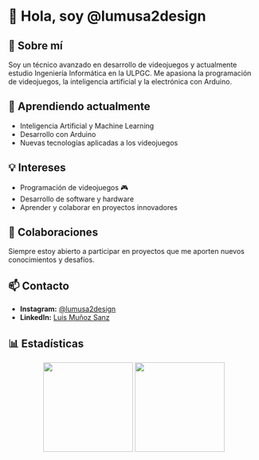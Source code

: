 # 🚀 Hola, soy @lumusa2design

## 👀 Sobre mí
Soy un técnico avanzado en desarrollo de videojuegos y actualmente estudio Ingeniería Informática en la ULPGC. Me apasiona la programación de videojuegos, la inteligencia artificial y la electrónica con Arduino.

## 🌱 Aprendiendo actualmente
- Inteligencia Artificial y Machine Learning
- Desarrollo con Arduino
- Nuevas tecnologías aplicadas a los videojuegos

## 💡 Intereses
- Programación de videojuegos 🎮
- Desarrollo de software y hardware
- Aprender y colaborar en proyectos innovadores

## 💞️ Colaboraciones
Siempre estoy abierto a participar en proyectos que me aporten nuevos conocimientos y desafíos.

## 📫 Contacto
- **Instagram:** [@lumusa2design](https://www.instagram.com/lumusa2design)
- **LinkedIn:** [Luis Muñoz Sanz](https://www.linkedin.com/in/luis-mu%C3%B1oz-sanz-4314541a5)

## 📊 Estadísticas
<div align="center">
  <img height="180em" src="https://github-readme-stats.vercel.app/api?username=lumusa2design&show_icons=true&theme=radical" />
  <img height="180em" src="https://github-readme-stats.vercel.app/api/top-langs/?username=lumusa2design&layout=compact&theme=radical" />
</div>
